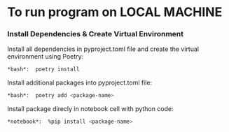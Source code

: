 
 
# To run program on LOCAL MACHINE 

### Install Dependencies & Create Virtual Environment

Install all dependencies in pyproject.toml file and create the virtual environment using Poetry:

```bash
*bash*:  poetry install 
```

Install additional packages into pyproject.toml file: 
```bash 
*bash*:  poetry add <package-name>
```

Install package direcly in notebook cell with python code: 
```bash 
*notebook*:  %pip install <package-name>
```
